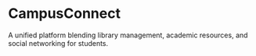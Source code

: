 # CampusConnect
A unified platform blending library management, academic resources, and social networking for students.
